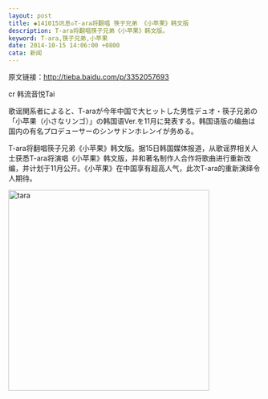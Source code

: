```yaml
---
layout: post
title: ◆141015讯息◇T-ara将翻唱 筷子兄弟 《小苹果》韩文版
description: T-ara将翻唱筷子兄弟《小苹果》韩文版。
keyword: T-ara,筷子兄弟,小苹果
date: 2014-10-15 14:06:00 +0800
cata: 新闻
---
```


原文链接：<a href="http://tieba.baidu.com/p/3352057693?see_lz=1" target="_blank">http://tieba.baidu.com/p/3352057693</a>

cr 韩流音悦Tai

歌谣関系者によると、T-araが今年中国で大ヒットした男性デュオ・筷子兄弟の「小苹果（小さなリンゴ）」の韩国语Ver.を11月に発表する。韩国语版の编曲は国内の有名プロデューサーのシンサドンホレンイが务める。

T-ara将翻唱筷子兄弟《小苹果》韩文版。据15日韩国媒体报道，从歌谣界相关人士获悉T-ara将演唱《小苹果》韩文版，并和著名制作人合作将歌曲进行重新改编，并计划于11月公开。《小苹果》在中国享有超高人气，此次T-ara的重新演绎令人期待。

<p><img src="{{ site.url }}/images/141015_1.jpg" alt="tara" width="400" /></p>